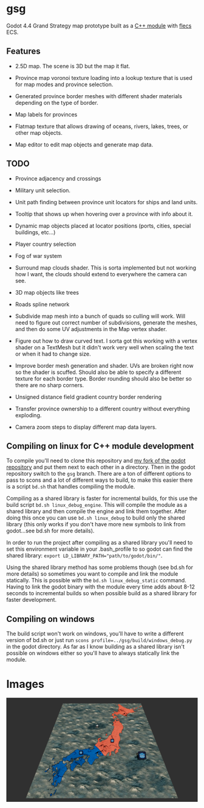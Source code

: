 # gsg
Godot 4.4 Grand Strategy map prototype built as a [C++ module](https://docs.godotengine.org/en/stable/contributing/development/core_and_modules/custom_modules_in_cpp.html) with [flecs](https://github.com/SanderMertens/flecs) ECS.

## Features

- 2.5D map. The scene is 3D but the map it flat.

- Province map voronoi texture loading into a lookup texture that is used for map modes and province selection.

- Generated province border meshes with different shader materials depending on the type of border.

- Map labels for provinces

- Flatmap texture that allows drawing of oceans, rivers, lakes, trees, or other map objects.

- Map editor to edit map objects and generate map data.

## TODO

- Province adjacency and crossings

- Military unit selection.

- Unit path finding between province unit locators for ships and land units.

- Tooltip that shows up when hovering over a province with info about it.

- Dynamic map objects placed at locator positions (ports, cities, special buildings, etc...)

- Player country selection

- Fog of war system

- Surround map clouds shader. This is sorta implemented but not working how I want, the clouds should extend to everywhere the camera can see.

- 3D map objects like trees

- Roads spline network

- Subdivide map mesh into a bunch of quads so culling will work. Will need to figure out correct number of subdivisions, generate the meshes, and then do some UV adjustments in the Map vertex shader.

- Figure out how to draw curved text. I sorta got this working with a vertex shader on a TextMesh but it didn't work very well when scaling the text or when it had to change size.

- Improve border mesh generation and shader. UVs are broken right now so the shader is scuffed. Should also be able to specify a different texture for each border type. Border rounding should also be better so there are no sharp corners.

- Unsigned distance field gradient country border rendering

- Transfer province ownership to a different country without everything exploding.

- Camera zoom steps to display different map data layers.

## Compiling on linux for C++ module development

To compile you'll need to clone this repository and [my fork of the godot repository](https://github.com/dementive/godot) and put them next to each other in a directory. Then in the godot repository switch to the `gsg` branch. There are a ton of different options to pass to scons and a lot of different ways to build, to make this easier there is a script `bd.sh` that handles compiling the module.

Compiling as a shared library is faster for incremental builds, for this use the build script `bd.sh linux_debug_engine`. This will compile the module as a shared library and then compile the engine and link them together. After doing this once you can use `bd.sh linux_debug` to build only the shared library (this only works if you don't have more new symbols to link from godot...see bd.sh for more details).

In order to run the project after compiling as a shared library you'll need to set this environment variable in your .bash_profile to so godot can find the shared library: `export LD_LIBRARY_PATH="path/to/godot/bin/"`.

Using the shared library method has some problems though (see bd.sh for more details) so sometimes you want to compile and link the module statically. This is possible with the `bd.sh linux_debug_static` command. Having to link the godot binary with the module every time adds about 8-12 seconds to incremental builds so when possible build as a shared library for faster development.


## Compiling on windows

The build script won't work on windows, you'll have to write a different version of bd.sh or just run `scons profile=../gsg/build/windows_debug.py` in the godot directory. As far as I know building as a shared library isn't possible on windows either so you'll have to always statically link the module.


# Images

![Map Screenshot](/assets/map.png)